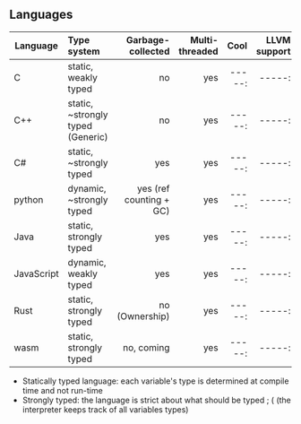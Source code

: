 ## Languages


| Language   | Type system                       |       Garbage-collected | Multi-threaded |   Cool | LLVM support |
| ---------- | :-------------------------------- | ----------------------: | -------------: | -----: | -----------: |
| C          | static, weakly typed              |                      no |            yes | -----: |       -----: |
| C++        | static, ~strongly typed (Generic) |                      no |            yes | -----: |       -----: |
| C#         | static, ~strongly typed           |                     yes |            yes | -----: |       -----: |
| python     | dynamic, ~strongly typed          | yes (ref counting + GC) |            yes | -----: |       -----: |
| Java       | static, strongly typed            |                     yes |            yes | -----: |       -----: |
| JavaScript | dynamic, weakly typed             |                     yes |            yes | -----: |       -----: |
| Rust       | static, strongly typed            |          no (Ownership) |            yes | -----: |       -----: |
| wasm       | static, strongly typed            |              no, coming |            yes | -----: |       -----: |



* Statically typed language: each variable's type is determined at compile time and not run-time 
* Strongly typed: the language is strict about what should be typed ; ( (the interpreter keeps track of all variables types)


